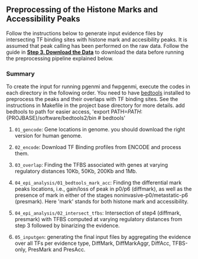 ## Preprocessing of the Histone Marks and Accessibility Peaks
Follow the instructions below to generate input evidence files by intersecting TF binding sites with histone mark and accesibility peaks.
It is assumed that peak calling has been performed on the raw data. Follow the guide in **[Step 3. Download the Data](https://github.com/sabagh1994/fw-pGENMi/blob/master/README.md#Step-3.-Download-the-Data-section)** to download the data before running the preprocessing pipeline explained below. 

### Summary


To create the input for running pgenmi and fwpgenmi, execute the codes in each directory in the following order.
You need to have [bedtools](https://bedtools.readthedocs.io/en/latest/) installed to preprocess the peaks and their overlaps with TF binding sites.
See the instructions in Makefile in the project base directory for more details. 
add bedtools to path for easier access, 'export PATH=$PATH:${PROJBASE}/software/bedtools2/bin # bedtools'

1. `01_gencode`: Gene locations in genome. you should download the right version for human genome.
2. `02_encode`: Download TF Binding profiles from ENCODE and process them.
3. `03_overlap`: Finding the TFBS associated with genes at varying regulatory distances 10Kb, 50Kb, 200Kb and 1Mb.
4. `04_epi_analysis/01_bedtools_mark_acc`: Finding the differential mark peaks locations, i.e., gain/loss of peak in p0/p6 (diffmark), 
                                           as well as the presence of mark in either of the stages noninvasive-p0/metastatic-p6 (presmark).
                                           Here 'mark' stands for both histone mark and accessibility.
                                           
5. `04_epi_analysis/02_intersect_tfbs`: Intersection of step4 (diffmark, presmark) with TFBS computed at varying regulatory distances
                                        from step 3 followed by binarizing the evidence.
6. `05_inputgen`: generating the final input files by aggregating the evidence over all TFs per evidence type, DiffMark, DiffMarkAggr, DiffAcc, TFBS-only, PresMark and PresAcc.

